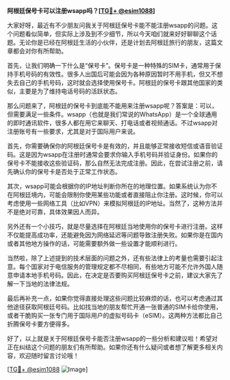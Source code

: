 **阿根廷保号卡可以注册wsapp吗？[[TG💪+ @esim1088](https://t.me/s/esim1088)]**

大家好呀，最近有不少朋友问我关于阿根廷保号卡能不能注册wsapp的问题。这个问题看似简单，但实际上涉及到不少细节，所以今天咱们就来好好聊聊这个话题。无论你是已经在阿根廷生活的小伙伴，还是计划去阿根廷旅行的朋友，这篇文章都会对你有所帮助。

首先，让我们明确一下什么是“保号卡”。保号卡是一种特殊的SIM卡，通常用于保持手机号码的有效性。很多人出国后可能会因为各种原因暂时不用手机，但又不想失去自己的手机号码，这时就会选择使用保号卡。阿根廷的保号卡跟其他国家的类似，主要是为了维持电话号码的活跃状态。

那么问题来了，阿根廷的保号卡到底能不能用来注册wsapp呢？答案是：可以，但需要满足一些条件。wsapp（也就是我们常说的WhatsApp）是一个全球通用的即时通讯软件，很多人都在用它来聊天、打电话或者视频通话。不过wsapp对注册账号有一些要求，尤其是对于国际用户来说。

首先，你需要确保你的阿根廷保号卡是有效的，并且能够正常接收短信或语音验证码。这是因为wsapp在注册时通常会要求你输入手机号码并验证身份。如果你的保号卡不能接收这些验证码，那么自然无法完成注册。因此，在尝试注册之前，请先确认你的保号卡是否处于正常工作状态。

其次，wsapp可能会根据你的IP地址判断你所在的地理位置。如果系统认为你不在阿根廷境内，可能会限制你使用某些功能或者直接阻止你注册。这时候，你可以考虑使用一些网络工具（比如VPN）来模拟阿根廷的IP地址。当然了，这种方法并不是绝对可靠，具体效果因人而异。

另外还有一个小技巧，就是尽量选择在阿根廷当地使用你的保号卡进行注册。这样不仅能提高成功率，还能避免因为网络延迟等问题导致注册失败。如果你是在国内或者其他地方操作的话，可能需要额外做一些设置才能顺利进行。

当然啦，除了上述提到的技术层面的问题之外，还有些法律上的考量也需要引起注意。每个国家对于电信服务的管理规定都不尽相同，有些地方可能不允许外国人随意申请本地手机号码。因此，在决定是否要购买阿根廷保号卡之前，建议大家先了解一下当地的法律法规。

最后再补充一点，如果你觉得直接处理这些问题比较麻烦的话，也可以考虑通过其他途径获取阿根廷号码。比如找当地的朋友帮忙开通一张普通的SIM卡给你使用，或者干脆购买一张专门用于国际用户的虚拟号码卡（eSIM）。这两种方法都比自己折腾保号卡要方便得多。

好了，以上就是关于阿根廷保号卡能否注册wsapp的一些分析和建议啦！希望对正在纠结这个问题的朋友们有所帮助。如果你还有什么疑问或者想了解更多相关内容，欢迎随时留言讨论哦！

[[TG💪+ @esim1088](https://t.me/s/esim1088) ![Image](https://i.postimg.cc/4NQfJmqS/Snipaste-2025-05-13-00-14-12.png)]